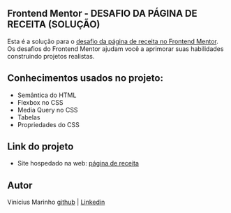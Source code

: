## Frontend Mentor - DESAFIO DA PÁGINA DE RECEITA (SOLUÇÃO)

Esta é a solução para o [desafio da página de receita no Frontend Mentor](https://www.frontendmentor.io/challenges/recipe-page-KiTsR8QQKm). Os desafios do Frontend Mentor ajudam você a aprimorar suas habilidades construindo projetos realistas.

## Conhecimentos usados no projeto:
- Semântica do HTML
- Flexbox no CSS
- Media Query no CSS
- Tabelas
- Propriedades do CSS

## Link do projeto
- Site hospedado na web: [página de receita](https://vinivmarinho.github.io/desafios/desafio_01/index.html)

## Autor
Vinícius Marinho
[github](https://github.com/vinivmarinho) | [Linkedin](https://www.linkedin.com/in/vin%C3%ADcius-marinho-376a8a365/)
